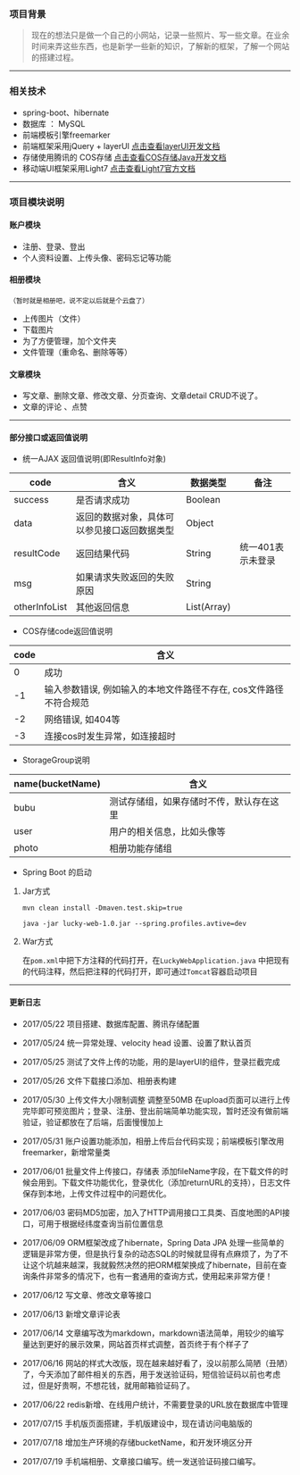 ### 项目背景

> 现在的想法只是做一个自己的小网站，记录一些照片、写一些文章。在业余时间来弄这些东西，也是新学一些新的知识，了解新的框架，了解一个网站的搭建过程。

---

### 相关技术

- spring-boot、hibernate
- 数据库 ： MySQL
- 前端模板引擎freemarker
- 前端框架采用jQuery + layerUI  [点击查看layerUI开发文档](http://www.layui.com/doc/)
- 存储使用腾讯的 COS存储 [点击查看COS存储Java开发文档](https://www.qcloud.com/document/product/436/6273)
- 移动端UI框架采用Light7 [点击查看Light7官方文档](http://www.light7.cn/components/#layout)

---

### 项目模块说明

#### 账户模块
- 注册、登录、登出
- 个人资料设置、上传头像、密码忘记等功能

#### 相册模块
    （暂时就是相册吧，说不定以后就是个云盘了）
- 上传图片（文件）
- 下载图片
- 为了方便管理，加个文件夹
- 文件管理（重命名、删除等等）

#### 文章模块

- 写文章、删除文章、修改文章、分页查询、文章detail CRUD不说了。
- 文章的评论 、点赞

---

#### 部分接口或返回值说明

- 统一AJAX 返回值说明(即ResultInfo对象)

code|含义|数据类型|备注|
--|--|--|--|
success|是否请求成功|Boolean| |
data|返回的数据对象，具体可以参见接口返回数据类型| Object| |
resultCode|返回结果代码|String | 统一401表示未登录|
msg|如果请求失败返回的失败原因| String| | 
otherInfoList|其他返回信息|List(Array)| | 


- COS存储code返回值说明

code|含义|
--|--|
0|成功|
-1|输入参数错误, 例如输入的本地文件路径不存在, cos文件路径不符合规范|
-2|网络错误, 如404等|
-3|连接cos时发生异常，如连接超时|

- StorageGroup说明

name(bucketName)|含义|
--|--|
bubu|测试存储组，如果存储时不传，默认存在这里|
user|用户的相关信息，比如头像等|
photo|相册功能存储组|

- Spring Boot 的启动

1. Jar方式

    `mvn clean install -Dmaven.test.skip=true`

    `java -jar lucky-web-1.0.jar --spring.profiles.avtive=dev`
2. War方式

    在`pom.xml`中把下方注释的代码打开，在`LuckyWebApplication.java` 中把现有的代码注释，然后把注释的代码打开，即可通过`Tomcat`容器启动项目

---

#### 更新日志

- 2017/05/22 项目搭建、数据库配置、腾讯存储配置

- 2017/05/24 统一异常处理、velocity head 设置、设置了默认首页

- 2017/05/25 测试了文件上传的功能，用的是layerUI的组件，登录拦截完成

- 2017/05/26 文件下载接口添加、相册表构建

- 2017/05/30 上传文件大小限制调整 调整至50MB 在upload页面可以进行上传完毕即可预览图片；登录、注册、登出前端简单功能实现，暂时还没有做前端验证，验证都放在了后端，后面慢慢加上

- 2017/05/31 账户设置功能添加，相册上传后台代码实现；前端模板引擎改用freemarker，新增常量类

- 2017/06/01 批量文件上传接口，存储表 添加fileName字段，在下载文件的时候会用到。下载文件功能优化，登录优化（添加returnURL的支持），日志文件保存到本地，上传文件过程中的问题优化。

- 2017/06/03 密码MD5加密，加入了HTTP调用接口工具类、百度地图的API接口，可用于根据经纬度查询当前位置信息

- 2017/06/09 ORM框架改成了hibernate，Spring Data JPA 处理一些简单的逻辑是非常方便，但是执行复杂的动态SQL的时候就显得有点麻烦了，为了不让这个坑越来越深，我就毅然决然的把ORM框架换成了hibernate，目前在查询条件非常多的情况下，也有一套通用的查询方式，使用起来非常方便！

- 2017/06/12 写文章、修改文章等接口

- 2017/06/13 新增文章评论表

- 2017/06/14 文章编写改为markdown，markdown语法简单，用较少的编写量达到更好的展示效果，网站首页样式调整，首页终于有个样子了

- 2017/06/16 网站的样式大改版，现在越来越好看了，没以前那么简陋（丑陋）了，今天添加了邮件相关的东西，用于发送验证码，短信验证码以前也考虑过，但是好贵啊，不想花钱，就用邮箱验证码了。

- 2017/06/22 redis新增、在线用户统计，不需要登录的URL放在数据库中管理

- 2017/07/15 手机版页面搭建，手机版建设中，现在请访问电脑版的

- 2017/07/18 增加生产环境的存储bucketName，和开发环境区分开

- 2017/07/19 手机端相册、文章接口编写。统一发送验证码接口编写。